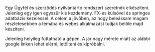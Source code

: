 Egy Ügyfél és szerződés nyilvántartó rendszert szeretnék elkészíteni. Jelenleg egy igen egyszűr kis kezdemény.
FX-es külsővel és springes adatbázis kezeléssel.
A célom a jövőben, az hogy beleássam magam részletesebben a témába és webes alkalmazást tudjak belőle majd készíteni.

Jelenleg helyileg futtatható a gépen. A jar nagy mérete miatt az alábbi google linken lehet elérni, letölteni és kipróbálni.
